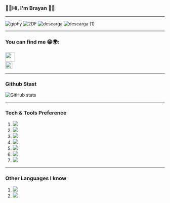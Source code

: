 ### 🎸🎶Hi, I'm Brayan 🤟🏴
---
![giphy](https://user-images.githubusercontent.com/118775234/208202020-d17a10d4-c8b4-4210-bc2f-e0967c8ae277.gif)
![2DF](https://user-images.githubusercontent.com/118775234/208203463-c8c04271-1ed3-492b-b950-fb08f74118be.gif)
![descarga](https://user-images.githubusercontent.com/118775234/208203467-b76997df-30d0-4775-80ba-0a1459f5bfa9.png)
![descarga (1)](https://user-images.githubusercontent.com/118775234/208203468-23e98fd4-56ed-4bf1-ac0b-67a97465b027.png)

---
###     You can find me 😁🌍:

<a href="https://twitter.com/Brayan_HC11" target="_blank">
<img src="https://cdn.cms-twdigitalassets.com/content/dam/help-twitter/twitter_logo_blue.png.twimg.768.png" style="width: 30px; height: 30px;">
</a><br>

<a href="https://www.facebook.com/profile.php?id=100028934001640">
<img src="https://logodownload.org/wp-content/uploads/2014/09/facebook-logo-3-1.png" style="width: 22px; height: 22px;">
</a><br>

---
###     Github Stast
![GitHub stats](https://github-readme-stats.vercel.app/api?username=Brayan-Hc11&show_icons=true&hide_border=true)

---
### Tech & Tools Preference
<ol>

<li><img src = "https://img.shields.io/badge/-HTML5-E34F26?style=flat&logo=html5&logoColor=white"></li>
<li><img src="https://img.shields.io/badge/-JavaScript-eed718?style=flat&logo=javascript&logoColor=ffffff"></li>
<li><img src="https://img.shields.io/badge/-React-000000?style=flat&logo=react&logoColor=00c8ff"></li>
<li><img src="https://img.shields.io/badge/-MySQL-F29111?style=flat&logo=mysql&logoColor=FFFFFF"></li>
<li><img src="http://img.shields.io/badge/-Git-F1502F?style=flat&logo=git&logoColor=FFFFFF"></li>
<li><img src="http://img.shields.io/badge/-Github-000000?style=flat&logo=github&logoColor=FFFFFF"></li>
<li><img src="http://img.shields.io/badge/-VS%20Code-007ACC?style=flat&logo=visual%20studio%20code&logoColor=white"></li>
 
</ol>

---

###  Other Languages I know
<ol>

<li><img src = "https://img.shields.io/badge/-HTML5-E34F26?style=flat&logo=html5&logoColor=white"></li>
<li><img src="https://img.shields.io/badge/-Python-black?style=flat&logo=python&logoColor=white" ></li>

 </ol>
